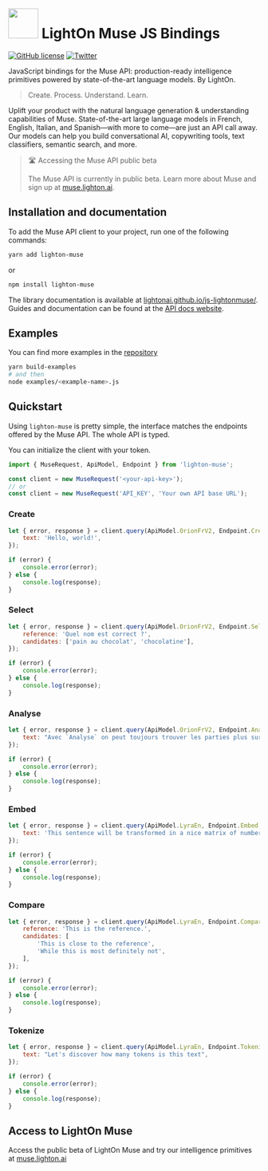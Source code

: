 # <img src="https://muse.lighton.ai/img/logo.ed57408e.png" width=60/> LightOn Muse JS Bindings

[![GitHub license](https://img.shields.io/badge/license-MIT-blue.svg)](LICENSE) [![Twitter](https://img.shields.io/twitter/follow/LightOnIO?style=social)](https://twitter.com/LightOnIO)

JavaScript bindings for the Muse API: production-ready intelligence primitives powered by state-of-the-art language models. By LightOn.

> Create. Process. Understand. Learn.

Uplift your product with the natural language generation & understanding capabilities of Muse. State-of-the-art large language models in French, English, Italian, and Spanish—with more to come—are just an API call away. Our models can help you build conversational AI, copywriting tools, text classifiers, semantic search, and more.

> 🛣️ Accessing the Muse API public beta
>
> The Muse API is currently in public beta. Learn more about Muse and sign up at [muse.lighton.ai](https://muse.lighton.ai/).

## Installation and documentation

To add the Muse API client to your project, run one of the following commands:

```bash
yarn add lighton-muse
```

or

```bash
npm install lighton-muse
```

The library documentation is available at [lightonai.github.io/js-lightonmuse/](https://lightonai.github.io/js-lightonmuse/).
Guides and documentation can be found at the [API docs website](https://muse-docs.lighton.ai).

## Examples

You can find more examples in the [repository](https://github.com/lightonai/lightonmuse/blob/master/examples/)

```bash
yarn build-examples
# and then
node examples/<example-name>.js
```

## Quickstart

Using `lighton-muse` is pretty simple, the interface matches the endpoints offered by the Muse API. The whole API is typed.

You can initialize the client with your token.

```js
import { MuseRequest, ApiModel, Endpoint } from 'lighton-muse';

const client = new MuseRequest('<your-api-key>');
// or
const client = new MuseRequest('API_KEY', 'Your own API base URL');
```

### Create

```js
let { error, response } = client.query(ApiModel.OrionFrV2, Endpoint.Create, {
	text: 'Hello, world!',
});

if (error) {
	console.error(error);
} else {
	console.log(response);
}
```

### Select

```js
let { error, response } = client.query(ApiModel.OrionFrV2, Endpoint.Select, {
	reference: 'Quel nom est correct ?',
	candidates: ['pain au chocolat', 'chocolatine'],
});

if (error) {
	console.error(error);
} else {
	console.log(response);
}
```

### Analyse

```js
let { error, response } = client.query(ApiModel.OrionFrV2, Endpoint.Analyse, {
	text: "Avec `Analyse` on peut toujours trouver les parties plus surprenantes d'une phrase.",
});

if (error) {
	console.error(error);
} else {
	console.log(response);
}
```

### Embed

```js
let { error, response } = client.query(ApiModel.LyraEn, Endpoint.Embed, {
	text: 'This sentence will be transformed in a nice matrix of numbers.',
});

if (error) {
	console.error(error);
} else {
	console.log(response);
}
```

### Compare

```js
let { error, response } = client.query(ApiModel.LyraEn, Endpoint.Compare, {
	reference: 'This is the reference.',
	candidates: [
		'This is close to the reference',
		'While this is most definitely not',
	],
});

if (error) {
	console.error(error);
} else {
	console.log(response);
}
```

### Tokenize

```js
let { error, response } = client.query(ApiModel.LyraEn, Endpoint.Tokenize, {
	text: "Let's discover how many tokens is this text",
});

if (error) {
	console.error(error);
} else {
	console.log(response);
}
```

## Access to LightOn Muse

Access the public beta of LightOn Muse and try our intelligence primitives at [muse.lighton.ai](https://muse.lighton.ai/)
